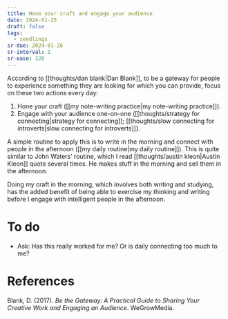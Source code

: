 ```yaml
---
title: Hone your craft and engage your audience
date: 2024-01-25
draft: false
tags:
  - seedlings
sr-due: 2024-01-26
sr-interval: 1
sr-ease: 228
---
```

According to [[thoughts/dan blank|Dan Blank]], to be a gateway for people to experience something they are looking for which you can provide, focus on these two actions every day:

1. Hone your craft ([[my note-writing practice|my note-writing practice]]).
2. Engage with your audience one-on-one ([[thoughts/strategy for connecting|strategy for connecting]]; [[thoughts/slow connecting for introverts|slow connecting for introverts]]).

A simple routine to apply this is to write in the morning and connect with people in the afternoon ([[my daily routine|my daily routine]]). This is quite similar to John Waters’ routine, which I read [[thoughts/austin kleon|Austin Kleon]] quote several times. He makes stuff in the morning and sell them in the afternoon.

Doing my craft in the morning, which involves both writing and studying, has the added benefit of being able to exercise my thinking and writing before I engage with intelligent people in the afternoon.

# To do

- Ask: Has this really worked for me? Or is daily connecting too much to me?

# References

Blank, D. (2017). *Be the Gateway: A Practical Guide to Sharing Your Creative Work and Engaging an Audience*. WeGrowMedia.